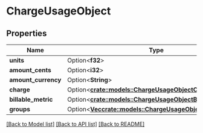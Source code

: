 # ChargeUsageObject

## Properties

Name | Type | Description | Notes
------------ | ------------- | ------------- | -------------
**units** | Option<**f32**> |  | [optional]
**amount_cents** | Option<**i32**> |  | [optional]
**amount_currency** | Option<**String**> |  | [optional]
**charge** | Option<[**crate::models::ChargeUsageObjectCharge**](ChargeUsageObject_charge.md)> |  | [optional]
**billable_metric** | Option<[**crate::models::ChargeUsageObjectBillableMetric**](ChargeUsageObject_billable_metric.md)> |  | [optional]
**groups** | Option<[**Vec<crate::models::ChargeUsageObjectGroupsInner>**](ChargeUsageObject_groups_inner.md)> |  | [optional]

[[Back to Model list]](../README.md#documentation-for-models) [[Back to API list]](../README.md#documentation-for-api-endpoints) [[Back to README]](../README.md)


